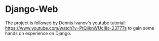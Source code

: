 # Django-Web

The project is followed by Dennis Ivanov's youtube tutorial: https://www.youtube.com/watch?v=PtQiiknWUcI&t=23777s to gain some hands on experience on Django.
